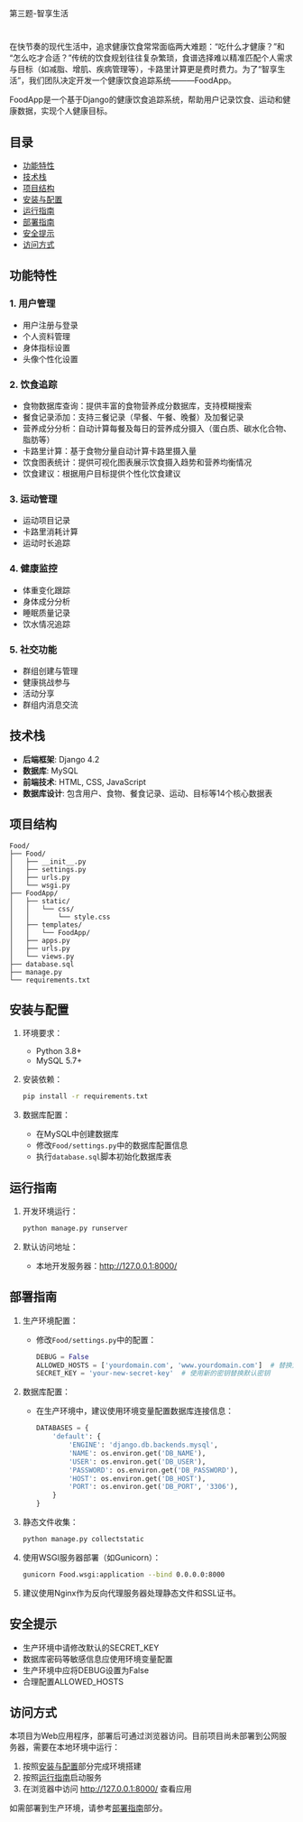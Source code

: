 第三题-智享生活
#
在快节奏的现代生活中，追求健康饮食常常面临两大难题：​​“吃什么才健康？”​​ 和 ​​“怎么吃才合适？”​​ 传统的饮食规划往往复杂繁琐，食谱选择难以精准匹配个人需求与目标（如减脂、增肌、疾病管理等），卡路里计算更是费时费力。为了“智享生活”，我们团队决定开发一个健康饮食追踪系统———FoodApp。

FoodApp是一个基于Django的健康饮食追踪系统，帮助用户记录饮食、运动和健康数据，实现个人健康目标。

## 目录
- [功能特性](#功能特性)
- [技术栈](#技术栈)
- [项目结构](#项目结构)
- [安装与配置](#安装与配置)
- [运行指南](#运行指南)
- [部署指南](#部署指南)
- [安全提示](#安全提示)
- [访问方式](#访问方式)

## 功能特性

### 1. 用户管理
- 用户注册与登录
- 个人资料管理
- 身体指标设置
- 头像个性化设置

### 2. 饮食追踪
- 食物数据库查询：提供丰富的食物营养成分数据库，支持模糊搜索
- 餐食记录添加：支持三餐记录（早餐、午餐、晚餐）及加餐记录
- 营养成分分析：自动计算每餐及每日的营养成分摄入（蛋白质、碳水化合物、脂肪等）
- 卡路里计算：基于食物分量自动计算卡路里摄入量
- 饮食图表统计：提供可视化图表展示饮食摄入趋势和营养均衡情况
- 饮食建议：根据用户目标提供个性化饮食建议

### 3. 运动管理
- 运动项目记录
- 卡路里消耗计算
- 运动时长追踪

### 4. 健康监控
- 体重变化跟踪
- 身体成分分析
- 睡眠质量记录
- 饮水情况追踪

### 5. 社交功能
- 群组创建与管理
- 健康挑战参与
- 活动分享
- 群组内消息交流

## 技术栈

- **后端框架**: Django 4.2
- **数据库**: MySQL
- **前端技术**: HTML, CSS, JavaScript
- **数据库设计**: 包含用户、食物、餐食记录、运动、目标等14个核心数据表

## 项目结构

```
Food/
├── Food/
│   ├── __init__.py
│   ├── settings.py
│   ├── urls.py
│   └── wsgi.py
├── FoodApp/
│   ├── static/
│   │   └── css/
│   │       └── style.css
│   ├── templates/
│   │   └── FoodApp/
│   ├── apps.py
│   ├── urls.py
│   └── views.py
├── database.sql
├── manage.py
└── requirements.txt
```

## 安装与配置

1. 环境要求：
   - Python 3.8+
   - MySQL 5.7+

2. 安装依赖：
   ```bash
   pip install -r requirements.txt
   ```

3. 数据库配置：
   - 在MySQL中创建数据库
   - 修改`Food/settings.py`中的数据库配置信息
   - 执行`database.sql`脚本初始化数据库表

## 运行指南

1. 开发环境运行：
   ```bash
   python manage.py runserver
   ```
   
2. 默认访问地址：
   - 本地开发服务器：http://127.0.0.1:8000/

## 部署指南

1. 生产环境配置：
   - 修改`Food/settings.py`中的配置：
     ```python
     DEBUG = False
     ALLOWED_HOSTS = ['yourdomain.com', 'www.yourdomain.com']  # 替换为你的域名
     SECRET_KEY = 'your-new-secret-key'  # 使用新的密钥替换默认密钥
     ```
   
2. 数据库配置：
   - 在生产环境中，建议使用环境变量配置数据库连接信息：
     ```python
     DATABASES = {
         'default': {
             'ENGINE': 'django.db.backends.mysql',
             'NAME': os.environ.get('DB_NAME'),
             'USER': os.environ.get('DB_USER'),
             'PASSWORD': os.environ.get('DB_PASSWORD'),
             'HOST': os.environ.get('DB_HOST'),
             'PORT': os.environ.get('DB_PORT', '3306'),
         }
     }
     ```

3. 静态文件收集：
   ```bash
   python manage.py collectstatic
   ```

4. 使用WSGI服务器部署（如Gunicorn）：
   ```bash
   gunicorn Food.wsgi:application --bind 0.0.0.0:8000
   ```

5. 建议使用Nginx作为反向代理服务器处理静态文件和SSL证书。

## 安全提示

- 生产环境中请修改默认的SECRET_KEY
- 数据库密码等敏感信息应使用环境变量配置
- 生产环境中应将DEBUG设置为False
- 合理配置ALLOWED_HOSTS

## 访问方式

本项目为Web应用程序，部署后可通过浏览器访问。目前项目尚未部署到公网服务器，需要在本地环境中运行：

1. 按照[安装与配置](#安装与配置)部分完成环境搭建
2. 按照[运行指南](#运行指南)启动服务
3. 在浏览器中访问 http://127.0.0.1:8000/ 查看应用

如需部署到生产环境，请参考[部署指南](#部署指南)部分。


